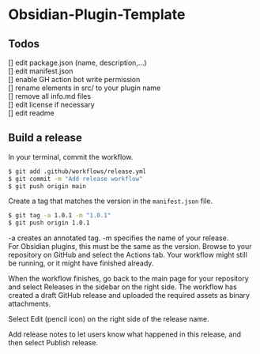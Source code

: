 # Obsidian-Plugin-Template

## Todos
[] edit package.json (name, description,...) \
[] edit manifest.json \
[] enable GH action bot write permission \
[] rename elements in src/ to your plugin name \
[] remove all info.md files \
[] edit license if necessary \
[] edit readme

## Build a release
In your terminal, commit the workflow.
````bash
$ git add .github/workflows/release.yml
$ git commit -m "Add release workflow"
$ git push origin main
````
Create a tag that matches the version in the ``manifest.json`` file.

````bash
$ git tag -a 1.0.1 -m "1.0.1"
$ git push origin 1.0.1
````
-a creates an annotated tag.
-m specifies the name of your release. \
For Obsidian plugins, this must be the same as the version.
Browse to your repository on GitHub and select the Actions tab. Your workflow might still be running, or it might have finished already.

When the workflow finishes, go back to the main page for your repository and select Releases in the sidebar on the right side. The workflow has created a draft GitHub release and uploaded the required assets as binary attachments.

Select Edit (pencil icon) on the right side of the release name.

Add release notes to let users know what happened in this release, and then select Publish release.